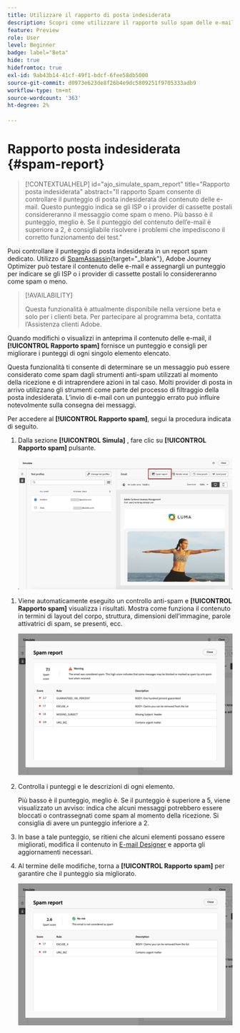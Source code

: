 ```yaml
---
title: Utilizzare il rapporto di posta indesiderata
description: Scopri come utilizzare il rapporto sullo spam delle e-mail.
feature: Preview
role: User
level: Beginner
badge: label="Beta"
hide: true
hidefromtoc: true
exl-id: 9ab43b14-41cf-49f1-bdcf-6fee58db5000
source-git-commit: d0973e623de8f26b4e9dc5809251f9705333adb9
workflow-type: tm+mt
source-wordcount: '363'
ht-degree: 2%

---
```


# Rapporto posta indesiderata {#spam-report}

>[!CONTEXTUALHELP]
>id="ajo_simulate_spam_report"
>title="Rapporto posta indesiderata"
>abstract="Il rapporto Spam consente di controllare il punteggio di posta indesiderata del contenuto delle e-mail. Questo punteggio indica se gli ISP o i provider di cassette postali considereranno il messaggio come spam o meno. Più basso è il punteggio, meglio è. Se il punteggio del contenuto dell’e-mail è superiore a 2, è consigliabile risolvere i problemi che impediscono il corretto funzionamento dei test."

Puoi controllare il punteggio di posta indesiderata in un report spam dedicato. Utilizzo di [SpamAssassin](https://spamassassin.apache.org/){target="_blank"}, Adobe Journey Optimizer può testare il contenuto delle e-mail e assegnargli un punteggio per indicare se gli ISP o i provider di cassette postali lo considereranno come spam o meno.

>[!AVAILABILITY]
>
>Questa funzionalità è attualmente disponibile nella versione beta e solo per i clienti beta. Per partecipare al programma beta, contatta l’Assistenza clienti Adobe.

Quando modifichi o visualizzi in anteprima il contenuto delle e-mail, il **[!UICONTROL Rapporto spam]** fornisce un punteggio e consigli per migliorare i punteggi di ogni singolo elemento elencato.

Questa funzionalità ti consente di determinare se un messaggio può essere considerato come spam dagli strumenti anti-spam utilizzati al momento della ricezione e di intraprendere azioni in tal caso. Molti provider di posta in arrivo utilizzano gli strumenti come parte del processo di filtraggio della posta indesiderata. L’invio di e-mail con un punteggio errato può influire notevolmente sulla consegna dei messaggi.

Per accedere al **[!UICONTROL Rapporto spam]**, segui la procedura indicata di seguito.

1. Dalla sezione **[!UICONTROL Simula]** , fare clic su **[!UICONTROL Rapporto spam]** pulsante.

   ![](assets/spam-report-button.png)

<!--
    You can also open the [Email Designer](../email/content-from-scratch.md), click the **[!UICONTROL More]** button and select **[!UICONTROL Check spam score]** from the menu.

    ![](assets/spam-report-check-score.png)
-->

1. Viene automaticamente eseguito un controllo anti-spam e **[!UICONTROL Rapporto spam]** visualizza i risultati. Mostra come funziona il contenuto in termini di layout del corpo, struttura, dimensioni dell’immagine, parole attivatrici di spam, se presenti, ecc.

   ![](assets/spam-report-high-score.png)

1. Controlla i punteggi e le descrizioni di ogni elemento.

   Più basso è il punteggio, meglio è. Se il punteggio è superiore a 5, viene visualizzato un avviso: indica che alcuni messaggi potrebbero essere bloccati o contrassegnati come spam al momento della ricezione. Si consiglia di avere un punteggio inferiore a 2.

1. In base a tale punteggio, se ritieni che alcuni elementi possano essere migliorati, modifica il contenuto in [E-mail Designer](../email/content-from-scratch.md) e apporta gli aggiornamenti necessari.

1. Al termine delle modifiche, torna a **[!UICONTROL Rapporto spam]** per garantire che il punteggio sia migliorato.

   ![](assets/spam-report-low-score.png)

<!--You can also check the message's alerts for warnings on potential risk of spam detection. Follow the steps below.

1. Click the **[!UICONTROL Alerts]** button on top right of the screen. [Learn more on email alerts](../email/create-email.md#check-email-alerts)

1. If **[!UICONTROL Spam checker alert]** is displayed, you should check your content for a potential risk of spam using the **[!UICONTROL Spam report]** feature as detailed above.

    ![](assets/spam-report-alert.png)
-->
